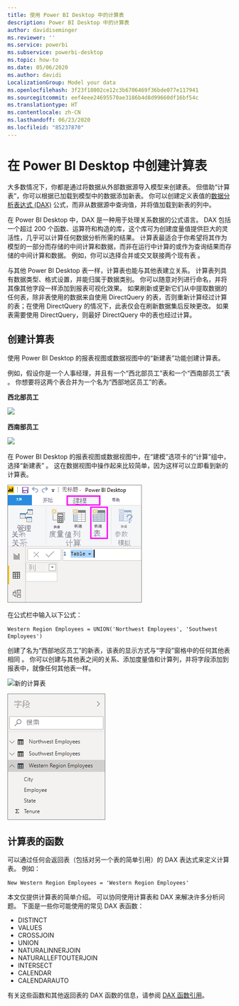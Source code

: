 ```yaml
---
title: 使用 Power BI Desktop 中的计算表
description: Power BI Desktop 中的计算表
author: davidiseminger
ms.reviewer: ''
ms.service: powerbi
ms.subservice: powerbi-desktop
ms.topic: how-to
ms.date: 05/06/2020
ms.author: davidi
LocalizationGroup: Model your data
ms.openlocfilehash: 3f23f18002ce12c3b6706469f36bde077e117941
ms.sourcegitcommit: eef4eee24695570ae3186b4d8d99660df16bf54c
ms.translationtype: HT
ms.contentlocale: zh-CN
ms.lasthandoff: 06/23/2020
ms.locfileid: "85237870"
---
```

# <a name="create-calculated-tables-in-power-bi-desktop"></a>在 Power BI Desktop 中创建计算表
大多数情况下，你都是通过将数据从外部数据源导入模型来创建表。 但借助“计算表”，你可以根据已加载到模型中的数据添加新表。 你可以创建定义表值的[数据分析表达式 (DAX)](/dax/index) 公式，而非从数据源中查询值，并将值加载到新表的列中。

在 Power BI Desktop 中，DAX 是一种用于处理关系数据的公式语言。 DAX 包括一个超过 200 个函数、运算符和构造的库，这个库可为创建度量值提供巨大的灵活性，几乎可以计算任何数据分析所需的结果。 计算表最适合于你希望将其作为模型的一部分而存储的中间计算和数据，而非在运行中计算的或作为查询结果而存储的中间计算和数据。 例如，你可以选择合并或交叉联接两个现有表 。

与其他 Power BI Desktop 表一样，计算表也能与其他表建立关系。 计算表列具有数据类型、格式设置，并能归属于数据类别。 你可以随意对列进行命名，并将其像其他字段一样添加到报表可视化效果。 如果刷新或更新它们从中提取数据的任何表，除非表使用的数据来自使用 DirectQuery 的表，否则重新计算经过计算的表；在使用 DirectQuery 的情况下，此表仅会在刷新数据集后反映更改。 如果表需要使用 DirectQuery，则最好 DirectQuery 中的表也经过计算。

## <a name="create-a-calculated-table"></a>创建计算表

使用 Power BI Desktop 的报表视图或数据视图中的“新建表”功能创建计算表。

例如，假设你是一个人事经理，并且有一个“西北部员工”表和一个“西南部员工”表 。 你想要将这两个表合并为一个名为“西部地区员工”的表。

**西北部员工**

 ![](media/desktop-calculated-tables/calctables_nwempl.png)

**西南部员工**

 ![](media/desktop-calculated-tables/calctables_swempl.png)

在 Power BI Desktop 的报表视图或数据视图中，在“建模”选项卡的“计算”组中，选择“新建表”  。 这在数据视图中操作起来比较简单，因为这样可以立即看到新的计算表。

 ![在数据视图中新建表](media/desktop-calculated-tables/calctables_formulabarempty.png)

在公式栏中输入以下公式：

```dax
Western Region Employees = UNION('Northwest Employees', 'Southwest Employees')
```

创建了名为“西部地区员工”的新表，该表的显示方式与“字段”窗格中的任何其他表相同 。 你可以创建与其他表之间的关系、添加度量值和计算列，并将字段添加到报表中，就像任何其他表一样。

 ![新的计算表](media/desktop-calculated-tables/calctables_westregionempl.png)

 ![“字段”窗格中的新表](media/desktop-calculated-tables/calctables_fieldlist.png)

## <a name="functions-for-calculated-tables"></a>计算表的函数

可以通过任何会返回表（包括对另一个表的简单引用）的 DAX 表达式来定义计算表。 例如：

```dax
New Western Region Employees = 'Western Region Employees'
```

本文仅提供计算表的简单介绍。 可以协同使用计算表和 DAX 来解决许多分析问题。 下面是一些你可能使用的常见 DAX 表函数：

* DISTINCT
* VALUES
* CROSSJOIN
* UNION
* NATURALINNERJOIN
* NATURALLEFTOUTERJOIN
* INTERSECT
* CALENDAR
* CALENDARAUTO

有关这些函数和其他返回表的 DAX 函数的信息，请参阅 [DAX 函数引用](/dax/dax-function-reference)。


